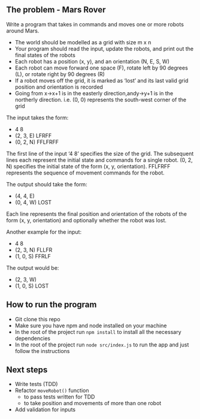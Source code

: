 ## The problem - Mars Rover

Write a program that takes in commands and moves one or more robots around Mars.
* The world should be modelled as a grid with size m x n
* Your program should read the input, update the robots, and print out the final states
of the robots
* Each robot has a position (x, y), and an orientation (N, E, S, W)
* Each robot can move forward one space (F), rotate left by 90 degrees (L), or rotate
right by 90 degrees (R)
* If a robot moves off the grid, it is marked as ‘lost’ and its last valid grid position and
orientation is recorded
* Going from x->x+1 is in the easterly direction,andy->y+1 is in the northerly
direction. i.e. (0, 0) represents the south-west corner of the grid

The input takes the form:
* 4 8
* (2, 3, E) LFRFF
* (0, 2, N) FFLFRFF

The first line of the input ‘4 8’ specifies the size of the grid. The subsequent lines each
represent the initial state and commands for a single robot. (0, 2, N) specifies the initial
state of the form (x, y, orientation). FFLFRFF represents the sequence of movement commands for the robot.

The output should take the form:
* (4, 4, E)
* (0, 4, W) LOST

Each line represents the final position and orientation of the robots of the form (x, y, orientation) and optionally whether the robot was lost.

Another example for the input:
* 4 8
* (2, 3, N) FLLFR
* (1, 0, S) FFRLF

The output would be:
* (2, 3, W)
* (1, 0, S) LOST


## How to run the program

* Git clone this repo
* Make sure you have npm and node installed on your machine 
* In the root of the project run `npm install` to install all the necessary dependencies
* In the root of the project run `node src/index.js` to run the app and just follow the instructions


## Next steps
* Write tests (TDD)
* Refactor `moveRobot()` function
  * to pass tests written for TDD
  * to take position and movements of more than one robot
* Add validation for inputs
